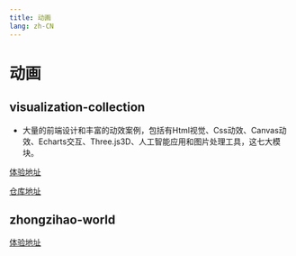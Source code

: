 ```yaml
---
title: 动画
lang: zh-CN
---
```


# 动画

## visualization-collection
* 大量的前端设计和丰富的动效案例，包括有Html视觉、Css动效、Canvas动效、Echarts交互、Three.js3D、人工智能应用和图片处理工具，这七大模块。

[体验地址](http://hepengwei.cn/#/html/visualDesign)

[仓库地址](https://github.com/hepengwei/visualization-collection)

## zhongzihao-world
[体验地址](https://github.com/zhongzihao-world/my-blog/tree/dev)